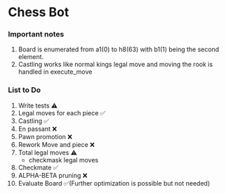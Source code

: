 # Chess Bot
### Important notes
1. Board is enumerated from a1(0) to h8(63) with b1(1) being the second element.
2. Castling works like normal kings legal move and moving the rook is handled in execute_move

### List to Do
1) Write tests ⚠️
2) Legal moves for each piece ✅
3) Castling ✅
4) En passant ❌
5) Pawn promotion ❌
6) Rework Move and piece ❌
7) Total legal moves ⚠️
   - checkmask legal moves
9) Checkmate ✅
10) ALPHA-BETA pruning ❌
11) Evaluate Board ✅(Further optimization is possible but not needed)
